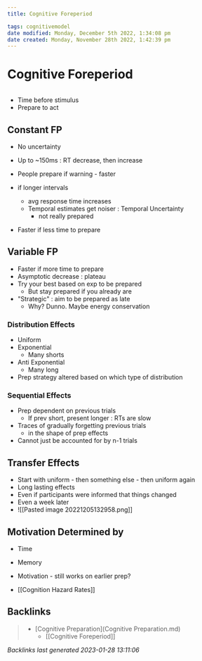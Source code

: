 ```yaml
---
title: Cognitive Foreperiod

tags: cognitivemodel 
date modified: Monday, December 5th 2022, 1:34:08 pm
date created: Monday, November 28th 2022, 1:42:39 pm
---
```


# Cognitive Foreperiod
```toc
```
- Time before stimulus
- Prepare to act

## Constant FP
- No uncertainty
- Up to ~150ms : RT decrease, then increase
- People prepare if warning - faster
- if longer intervals
	- avg response time increases
	- Temporal estimates get noiser : Temporal Uncertainty
		- not really prepared
		
- Faster if less time to prepare

## Variable FP
- Faster if more time to prepare
- Asymptotic decrease : plateau
- Try your best based on exp to be prepared
	- But stay prepared if you already are
- "Strategic" : aim to be prepared as late
	- Why? Dunno. Maybe energy conservation

### Distribution Effects
- Uniform
- Exponential
	- Many shorts
- Anti Exponential
	- Many long
- Prep strategy altered based on which type of distribution

### Sequential Effects
- Prep dependent on previous trials
	- If prev short, present longer : RTs are slow
- Traces of gradually forgetting previous trials
	- in the shape of prep effects
- Cannot just be accounted for by n-1 trials

## Transfer Effects
- Start with uniform - then something else - then uniform again
- Long lasting effects
- Even if participants were informed that things changed
- Even a week later
- ![[Pasted image 20221205132958.png]]

## Motivation Determined by
- Time
- Memory
- Motivation - still works on earlier prep?

- [[Cognition Hazard Rates]]

## Backlinks

> - [Cognitive Preparation](Cognitive Preparation.md)
>   - [[Cognitive Foreperiod]]

_Backlinks last generated 2023-01-28 13:11:06_
